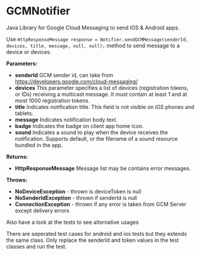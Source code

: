 # GCMNotifier
Java Library for Google Cloud Messaging to send IOS &amp; Android apps.

Use
`HttpResponseMessage response = Notifier.sendGCMMessage(senderId, devices, title, message, null, null);`
method to send message to a device or devices.
 
**Parameters:**
 - **senderId** GCM sender id, can take from https://developers.google.com/cloud-messaging/
 - **devices** This parameter specifies a list of devices (registration tokens, or IDs) receiving a multicast message. It must contain at least 1 and at most 1000 registration tokens.
 - **title** Indicates notification title. This field is not visible on iOS phones and tablets.
 - **message** Indicates notification body text.
 - **badge** Indicates the badge on client app home icon.
 - **sound** Indicates a sound to play when the device receives the notification. Supports default, or the filename of a sound resource bundled in the app.

**Returns:**
- **HttpResponseMessage** Message list may be contains error messages.

**Throws:**
- **NoDeviceException** - thrown is deviceToken is null
- **NoSenderIdException** - thrown if senderId is null
- **ConnectionException** - thrown if any error is taken from GCM Server except delivery errors

Also have a look at the tests to see alternative usages

There are seperated test cases for android and ios tests but they extends the same class. 
Only replace the senderId and token values in the test classes and run the test.
